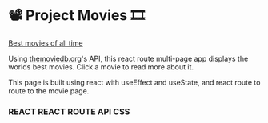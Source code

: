 # 📽 Project Movies 🎞
[Best movies of all time](https://frijon-movies.netlify.com/)

Using [themoviedb.org](https://www.themoviedb.org/)'s API, this react route multi-page app displays the worlds best movies. Click a movie to read more about it. 

This page is built using react with useEffect and useState, and react route to route to the movie page.

### REACT REACT ROUTE API CSS
